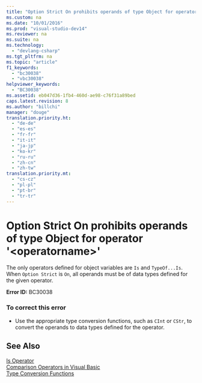 ```yaml
---
title: "Option Strict On prohibits operands of type Object for operator &#39;&lt;operatorname&gt;&#39;"
ms.custom: na
ms.date: "10/01/2016"
ms.prod: "visual-studio-dev14"
ms.reviewer: na
ms.suite: na
ms.technology: 
  - "devlang-csharp"
ms.tgt_pltfrm: na
ms.topic: "article"
f1_keywords: 
  - "bc30038"
  - "vbc30038"
helpviewer_keywords: 
  - "BC30038"
ms.assetid: eb047d36-1fb4-460d-ae98-c76f31a89bed
caps.latest.revision: 8
ms.author: "billchi"
manager: "douge"
translation.priority.ht: 
  - "de-de"
  - "es-es"
  - "fr-fr"
  - "it-it"
  - "ja-jp"
  - "ko-kr"
  - "ru-ru"
  - "zh-cn"
  - "zh-tw"
translation.priority.mt: 
  - "cs-cz"
  - "pl-pl"
  - "pt-br"
  - "tr-tr"
---
```

# Option Strict On prohibits operands of type Object for operator &#39;&lt;operatorname&gt;&#39;
The only operators defined for object variables are `Is` and `TypeOf...Is`. When `Option Strict` is `On`, all operands must be of data types defined for the given operator.  
  
 **Error ID:** BC30038  
  
### To correct this error  
  
-   Use the appropriate type conversion functions, such as `CInt` or `CStr`, to convert the operands to data types defined for the operator.  
  
## See Also  
 [Is Operator](../Topic/Is%20Operator%20\(Visual%20Basic\).md)   
 [Comparison Operators in Visual Basic](../Topic/Comparison%20Operators%20in%20Visual%20Basic.md)   
 [Type Conversion Functions](../Topic/Type%20Conversion%20Functions%20\(Visual%20Basic\).md)
